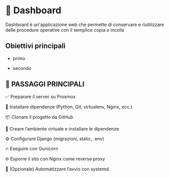 # 🥘 Dashboard 

Dashboard è un'applicazione web che permette di conservare e riutilizzare delle procedure operative con il semplice copia e incolla

## Obiettivi principali

- primo

- secondo

## 🚀 PASSAGGI PRINCIPALI

✅ Preparare il server su Proxmox

🧱 Installare dipendenze (Python, Git, virtualenv, Nginx, ecc.)

📦 Clonare il progetto da GitHub

🐍 Creare l’ambiente virtuale e installare le dipendenze

⚙️ Configurare Django (migrazioni, static, .env)

🔥 Eseguire con Gunicorn

🌐 Esporre il sito con Nginx come reverse proxy

🧩 (Opzionale) Automatizzare l’avvio con systemd
